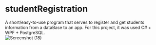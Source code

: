 # studentRegistration
A short/easy-to-use program that serves to register and get students information from a dataBase to an app.
For this project, it was used C# + WPF + PostgreSQL.
<br>
![Screenshot (18)](https://github.com/13xpe/studentRegistration-AppDev/assets/124820216/690593b9-68fd-46d3-972e-4551fda37d34)
</br>
